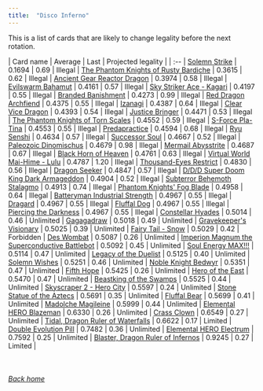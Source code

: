 ```yaml
---
title:  "Disco Inferno"
---
```


This is a list of cards that are likely to change legality before the next rotation.

| Card name | Average | Last | Projected legality |
| :-- |
[Solemn Strike](https://db.ygoprodeck.com/card/?search=Solemn%20Strike) | 0.1694 | 0.69 | Illegal |
[The Phantom Knights of Rusty Bardiche](https://db.ygoprodeck.com/card/?search=The%20Phantom%20Knights%20of%20Rusty%20Bardiche) | 0.3615 | 0.62 | Illegal |
[Ancient Gear Reactor Dragon](https://db.ygoprodeck.com/card/?search=Ancient%20Gear%20Reactor%20Dragon) | 0.3974 | 0.58 | Illegal |
[Evilswarm Bahamut](https://db.ygoprodeck.com/card/?search=Evilswarm%20Bahamut) | 0.4161 | 0.57 | Illegal |
[Sky Striker Ace - Kagari](https://db.ygoprodeck.com/card/?search=Sky%20Striker%20Ace%20-%20Kagari) | 0.4197 | 0.55 | Illegal |
[Branded Banishment](https://db.ygoprodeck.com/card/?search=Branded%20Banishment) | 0.4273 | 0.99 | Illegal |
[Red Dragon Archfiend](https://db.ygoprodeck.com/card/?search=Red%20Dragon%20Archfiend) | 0.4375 | 0.55 | Illegal |
[Izanagi](https://db.ygoprodeck.com/card/?search=Izanagi) | 0.4387 | 0.64 | Illegal |
[Clear Vice Dragon](https://db.ygoprodeck.com/card/?search=Clear%20Vice%20Dragon) | 0.4393 | 0.54 | Illegal |
[Justice Bringer](https://db.ygoprodeck.com/card/?search=Justice%20Bringer) | 0.4471 | 0.53 | Illegal |
[The Phantom Knights of Torn Scales](https://db.ygoprodeck.com/card/?search=The%20Phantom%20Knights%20of%20Torn%20Scales) | 0.4552 | 0.59 | Illegal |
[S-Force Pla-Tina](https://db.ygoprodeck.com/card/?search=S-Force%20Pla-Tina) | 0.4553 | 0.55 | Illegal |
[Predapractice](https://db.ygoprodeck.com/card/?search=Predapractice) | 0.4594 | 0.68 | Illegal |
[Ryu Senshi](https://db.ygoprodeck.com/card/?search=Ryu%20Senshi) | 0.4634 | 0.57 | Illegal |
[Successor Soul](https://db.ygoprodeck.com/card/?search=Successor%20Soul) | 0.4667 | 0.52 | Illegal |
[Paleozoic Dinomischus](https://db.ygoprodeck.com/card/?search=Paleozoic%20Dinomischus) | 0.4679 | 0.98 | Illegal |
[Mermail Abysstrite](https://db.ygoprodeck.com/card/?search=Mermail%20Abysstrite) | 0.4687 | 0.67 | Illegal |
[Black Horn of Heaven](https://db.ygoprodeck.com/card/?search=Black%20Horn%20of%20Heaven) | 0.4761 | 0.63 | Illegal |
[Virtual World Mai-Hime - Lulu](https://db.ygoprodeck.com/card/?search=Virtual%20World%20Mai-Hime%20-%20Lulu) | 0.4787 | 1.20 | Illegal |
[Thousand-Eyes Restrict](https://db.ygoprodeck.com/card/?search=Thousand-Eyes%20Restrict) | 0.4830 | 0.56 | Illegal |
[Dragon Seeker](https://db.ygoprodeck.com/card/?search=Dragon%20Seeker) | 0.4847 | 0.57 | Illegal |
[D/D/D Super Doom King Dark Armageddon](https://db.ygoprodeck.com/card/?search=D/D/D%20Super%20Doom%20King%20Dark%20Armageddon) | 0.4904 | 0.52 | Illegal |
[Subterror Behemoth Stalagmo](https://db.ygoprodeck.com/card/?search=Subterror%20Behemoth%20Stalagmo) | 0.4913 | 0.74 | Illegal |
[Phantom Knights' Fog Blade](https://db.ygoprodeck.com/card/?search=Phantom%20Knights'%20Fog%20Blade) | 0.4958 | 0.64 | Illegal |
[Batteryman Industrial Strength](https://db.ygoprodeck.com/card/?search=Batteryman%20Industrial%20Strength) | 0.4967 | 0.55 | Illegal |
[Dragard](https://db.ygoprodeck.com/card/?search=Dragard) | 0.4967 | 0.55 | Illegal |
[Fluffal Dog](https://db.ygoprodeck.com/card/?search=Fluffal%20Dog) | 0.4967 | 0.55 | Illegal |
[Piercing the Darkness](https://db.ygoprodeck.com/card/?search=Piercing%20the%20Darkness) | 0.4967 | 0.55 | Illegal |
[Constellar Hyades](https://db.ygoprodeck.com/card/?search=Constellar%20Hyades) | 0.5014 | 0.46 | Unlimited |
[Gagagadraw](https://db.ygoprodeck.com/card/?search=Gagagadraw) | 0.5018 | 0.49 | Unlimited |
[Gravekeeper's Visionary](https://db.ygoprodeck.com/card/?search=Gravekeeper's%20Visionary) | 0.5025 | 0.39 | Unlimited |
[Fairy Tail - Snow](https://db.ygoprodeck.com/card/?search=Fairy%20Tail%20-%20Snow) | 0.5029 | 0.42 | Forbidden |
[Des Wombat](https://db.ygoprodeck.com/card/?search=Des%20Wombat) | 0.5087 | 0.26 | Unlimited |
[Imperion Magnum the Superconductive Battlebot](https://db.ygoprodeck.com/card/?search=Imperion%20Magnum%20the%20Superconductive%20Battlebot) | 0.5092 | 0.45 | Unlimited |
[Soul Energy MAX!!!](https://db.ygoprodeck.com/card/?search=Soul%20Energy%20MAX!!!) | 0.5114 | 0.47 | Unlimited |
[Legacy of the Duelist](https://db.ygoprodeck.com/card/?search=Legacy%20of%20the%20Duelist) | 0.5125 | 0.40 | Unlimited |
[Solemn Wishes](https://db.ygoprodeck.com/card/?search=Solemn%20Wishes) | 0.5251 | 0.46 | Unlimited |
[Noble Knight Bedwyr](https://db.ygoprodeck.com/card/?search=Noble%20Knight%20Bedwyr) | 0.5351 | 0.47 | Unlimited |
[Fifth Hope](https://db.ygoprodeck.com/card/?search=Fifth%20Hope) | 0.5425 | 0.26 | Unlimited |
[Hero of the East](https://db.ygoprodeck.com/card/?search=Hero%20of%20the%20East) | 0.5470 | 0.47 | Unlimited |
[Beastking of the Swamps](https://db.ygoprodeck.com/card/?search=Beastking%20of%20the%20Swamps) | 0.5525 | 0.44 | Unlimited |
[Skyscraper 2 - Hero City](https://db.ygoprodeck.com/card/?search=Skyscraper%202%20-%20Hero%20City) | 0.5597 | 0.24 | Unlimited |
[Stone Statue of the Aztecs](https://db.ygoprodeck.com/card/?search=Stone%20Statue%20of%20the%20Aztecs) | 0.5691 | 0.35 | Unlimited |
[Fluffal Bear](https://db.ygoprodeck.com/card/?search=Fluffal%20Bear) | 0.5699 | 0.41 | Unlimited |
[Madolche Magileine](https://db.ygoprodeck.com/card/?search=Madolche%20Magileine) | 0.5999 | 0.44 | Unlimited |
[Elemental HERO Blazeman](https://db.ygoprodeck.com/card/?search=Elemental%20HERO%20Blazeman) | 0.6330 | 0.26 | Unlimited |
[Crass Clown](https://db.ygoprodeck.com/card/?search=Crass%20Clown) | 0.6549 | 0.27 | Unlimited |
[Tidal, Dragon Ruler of Waterfalls](https://db.ygoprodeck.com/card/?search=Tidal,%20Dragon%20Ruler%20of%20Waterfalls) | 0.6622 | 0.17 | Limited |
[Double Evolution Pill](https://db.ygoprodeck.com/card/?search=Double%20Evolution%20Pill) | 0.7482 | 0.36 | Unlimited |
[Elemental HERO Electrum](https://db.ygoprodeck.com/card/?search=Elemental%20HERO%20Electrum) | 0.7592 | 0.25 | Unlimited |
[Blaster, Dragon Ruler of Infernos](https://db.ygoprodeck.com/card/?search=Blaster,%20Dragon%20Ruler%20of%20Infernos) | 0.9245 | 0.27 | Limited |

<br>

###### [Back home](index)